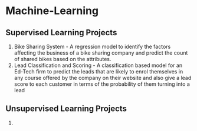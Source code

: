 # Machine-Learning

## Supervised Learning Projects
1. Bike Sharing System - A regression model to identify the factors affecting the business of a bike sharing company and predict the count of shared bikes based on the attributes.
2. Lead Classification and Scoring - A classification based model for an Ed-Tech firm to predict the leads that are likely to enrol themselves in any course offered by the company on their website and also give a lead score to each customer in terms of the probability of them turning into a lead

## Unsupervised Learning Projects
1. 
